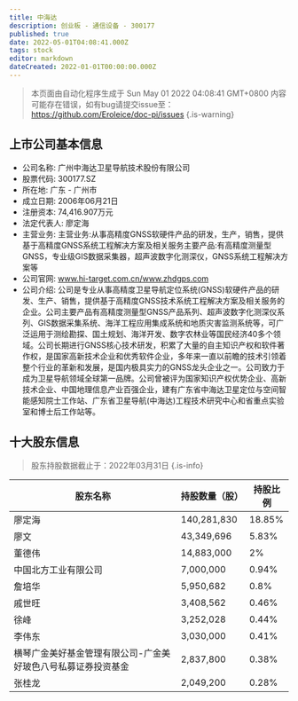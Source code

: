 ```yaml
---
title: 中海达
description: 创业板 - 通信设备 - 300177
published: true
date: 2022-05-01T04:08:41.000Z
tags: stock
editor: markdown
dateCreated: 2022-01-01T00:00:00.000Z
---
```


> 本页面由自动化程序生成于 Sun May 01 2022 04:08:41 GMT+0800
> 内容可能存在错误，如有bug请提交issue至：https://github.com/Eroleice/doc-pi/issues
{.is-warning}

## 上市公司基本信息
- 公司名称: 广州中海达卫星导航技术股份有限公司
- 股票代码: 300177.SZ
- 所在地: 广东 - 广州市
- 成立日期: 2006年06月21日
- 注册资本: 74,416.907万元
- 法定代表人: 廖定海
- 主营业务: 主营业务:从事高精度GNSS软硬件产品的研发，生产，销售，提供基于高精度GNSS系统工程解决方案及相关服务主要产品:有高精度测量型GNSS，专业级GIS数据采集器，超声波数字化测深仪，GNSS系统工程解决方案等
- 公司官网: www.hi-target.com.cn/www.zhdgps.com
- 公司介绍: 公司是专业从事高精度卫星导航定位系统(GNSS)软硬件产品的研发、生产、销售，提供基于高精度GNSS技术系统工程解决方案及相关服务的企业。公司主要产品有高精度测量型GNSS产品系列、超声波数字化测深仪系列、GIS数据采集系统、海洋工程应用集成系统和地质灾害监测系统等，可广泛运用于测绘勘探、国土规划、海洋开发、数字农林业等国民经济40多个领域。公司长期进行GNSS核心技术研发，积累了大量的自主知识产权和软件著作权，是国家高新技术企业和优秀软件企业，多年来一直以前瞻的技术引领着整个行业的革新和发展，是国内极具实力的GNSS龙头企业之一。公司致力于成为卫星导航领域全球第一品牌。公司曾被评为国家知识产权优势企业、高新技术企业、中国地理信息产业百强企业，建有广东省中海达卫星定位与空间智能感知院士工作站、广东省卫星导航(中海达)工程技术研究中心和省重点实验室和博士后工作站等。


## 十大股东信息
> 股东持股数据截止于：2022年03月31日
{.is-info}

| 股东名称 | 持股数量（股） | 持股比例 |
| --- | --- | --- |
| 廖定海 | 140,281,830 | 18.85% |
| 廖文 | 43,349,696 | 5.83% |
| 董德伟 | 14,883,000 | 2% |
| 中国北方工业有限公司 | 7,000,000 | 0.94% |
| 詹培华 | 5,950,682 | 0.8% |
| 戚世旺 | 3,408,562 | 0.46% |
| 徐峰 | 3,252,028 | 0.44% |
| 李伟东 | 3,030,000 | 0.41% |
| 横琴广金美好基金管理有限公司-广金美好玻色八号私募证券投资基金 | 2,837,800 | 0.38% |
| 张桂龙 | 2,049,200 | 0.28% |




